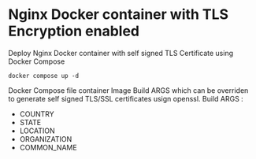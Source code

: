 # Nginx Docker container with TLS  Encryption enabled
Deploy Nginx Docker container with self signed TLS Certificate using Docker Compose
```
docker compose up -d
```

Docker Compose file container Image Build ARGS which can be overriden to generate self signed TLS/SSL certificates usign openssl. Build ARGS :

- COUNTRY
- STATE
- LOCATION
- ORGANIZATION
- COMMON_NAME